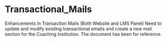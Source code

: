 # Transactional_Mails
Enhancements in Transaction Mails (Both Website and LMS Panel)
Need to update and modify existing transactional emails and create a new mail section for the Coaching Institution. The document has been for reference.
